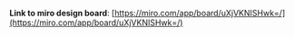 **Link to miro design board**: [https://miro.com/app/board/uXjVKNISHwk=/](https://miro.com/app/board/uXjVKNISHwk=/)

